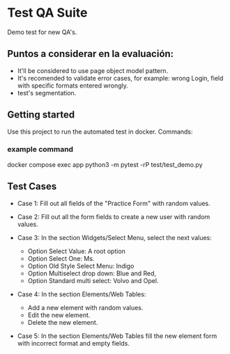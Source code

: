 # Test QA Suite
Demo test for new QA's.

## Puntos a considerar en la evaluación:
- It'll be considered to use page object model pattern.
- It's recomended to validate error cases, for example: wrong Login, field with specific formats entered wrongly.
- test's segmentation.


## Getting started

Use this project to run the automated test in docker.
Commands:

### example command
docker compose exec app python3 -m pytest -rP test/test_demo.py

## Test Cases

- Case 1: Fill out all fields of the "Practice Form" with random values.  

- Case 2: Fill out all the form fields to create a new user with random values.  

- Case 3: In the section Widgets/Select Menu, select the next values:  
    - Option Select Value: A root option  
    - Option Select One:  Ms.  
    - Option Old Style Select Menu: Indigo  
    - Option Multiselect drop down: Blue and Red,   
    - Option Standard multi select: Volvo and Opel.  

- Case 4: In the section Elements/Web Tables:  
    - Add a new element with random values.  
    - Edit the new element.  
    - Delete the new element.  

- Case 5: In the section Elements/Web Tables fill the new element form with incorrect format and empty fields.  
